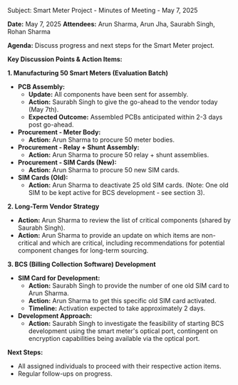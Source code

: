 Subject: Smart Meter Project - Minutes of Meeting - May 7, 2025

**Date:** May 7, 2025
**Attendees:** Arun Sharma, Arun Jha, Saurabh Singh, Rohan Sharma

**Agenda:** Discuss progress and next steps for the Smart Meter project.

**Key Discussion Points & Action Items:**

**1. Manufacturing 50 Smart Meters (Evaluation Batch)**

*   **PCB Assembly:**
    *   **Update:** All components have been sent for assembly.
    *   **Action:** Saurabh Singh to give the go-ahead to the vendor today (May 7th).
    *   **Expected Outcome:** Assembled PCBs anticipated within 2-3 days post go-ahead.
*   **Procurement - Meter Body:**
    *   **Action:** Arun Sharma to procure 50 meter bodies.
*   **Procurement - Relay + Shunt Assembly:**
    *   **Action:** Arun Sharma to procure 50 relay + shunt assemblies.
*   **Procurement - SIM Cards (New):**
    *   **Action:** Arun Sharma to procure 50 new SIM cards.
*   **SIM Cards (Old):**
    *   **Action:** Arun Sharma to deactivate 25 old SIM cards. (Note: One old SIM to be kept active for BCS development - see section 3).

**2. Long-Term Vendor Strategy**

*   **Action:** Arun Sharma to review the list of critical components (shared by Saurabh Singh).
*   **Action:** Arun Sharma to provide an update on which items are non-critical and which are critical, including recommendations for potential component changes for long-term sourcing.

**3. BCS (Billing Collection Software) Development**

*   **SIM Card for Development:**
    *   **Action:** Saurabh Singh to provide the number of one old SIM card to Arun Sharma.
    *   **Action:** Arun Sharma to get this specific old SIM card activated.
    *   **Timeline:** Activation expected to take approximately 2 days.
*   **Development Approach:**
    *   **Action:** Saurabh Singh to investigate the feasibility of starting BCS development using the smart meter's optical port, contingent on encryption capabilities being available via the optical port.

**Next Steps:**
*   All assigned individuals to proceed with their respective action items.
*   Regular follow-ups on progress.